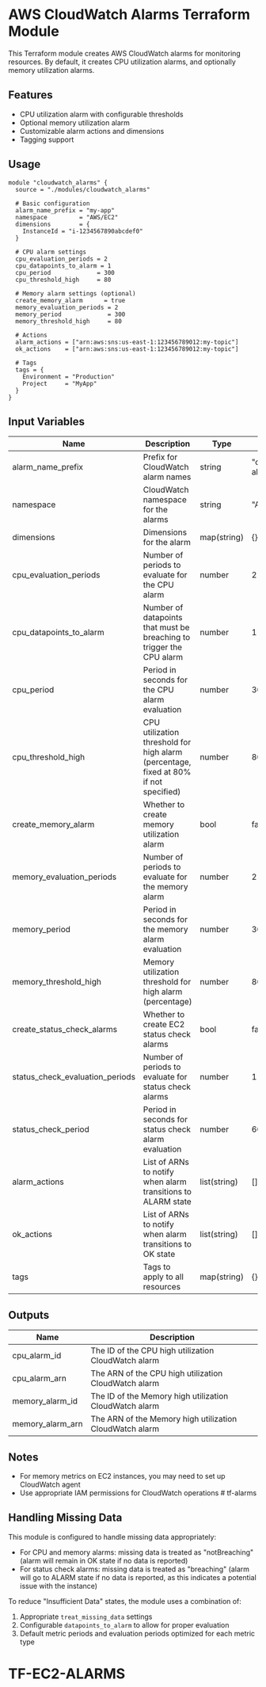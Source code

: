 # AWS CloudWatch Alarms Terraform Module

This Terraform module creates AWS CloudWatch alarms for monitoring resources. By default, it creates CPU utilization alarms, and optionally memory utilization alarms.

## Features

- CPU utilization alarm with configurable thresholds
- Optional memory utilization alarm
- Customizable alarm actions and dimensions
- Tagging support

## Usage

```hcl
module "cloudwatch_alarms" {
  source = "./modules/cloudwatch_alarms"

  # Basic configuration
  alarm_name_prefix = "my-app"
  namespace         = "AWS/EC2"
  dimensions        = {
    InstanceId = "i-1234567890abcdef0"
  }
  
  # CPU alarm settings
  cpu_evaluation_periods = 2
  cpu_datapoints_to_alarm = 1
  cpu_period             = 300
  cpu_threshold_high     = 80
  
  # Memory alarm settings (optional)
  create_memory_alarm      = true
  memory_evaluation_periods = 2
  memory_period             = 300
  memory_threshold_high     = 80
  
  # Actions
  alarm_actions = ["arn:aws:sns:us-east-1:123456789012:my-topic"]
  ok_actions    = ["arn:aws:sns:us-east-1:123456789012:my-topic"]
  
  # Tags
  tags = {
    Environment = "Production"
    Project     = "MyApp"
  }
}
```

## Input Variables

| Name | Description | Type | Default | Required |
|------|-------------|------|---------|----------|
| alarm_name_prefix | Prefix for CloudWatch alarm names | string | "cw-alarm" | no |
| namespace | CloudWatch namespace for the alarms | string | "AWS/EC2" | no |
| dimensions | Dimensions for the alarm | map(string) | {} | no |
| cpu_evaluation_periods | Number of periods to evaluate for the CPU alarm | number | 2 | no |
| cpu_datapoints_to_alarm | Number of datapoints that must be breaching to trigger the CPU alarm | number | 1 | no |
| cpu_period | Period in seconds for the CPU alarm evaluation | number | 300 | no |
| cpu_threshold_high | CPU utilization threshold for high alarm (percentage, fixed at 80% if not specified) | number | 80 | no |
| create_memory_alarm | Whether to create memory utilization alarm | bool | false | no |
| memory_evaluation_periods | Number of periods to evaluate for the memory alarm | number | 2 | no |
| memory_period | Period in seconds for the memory alarm evaluation | number | 300 | no |
| memory_threshold_high | Memory utilization threshold for high alarm (percentage) | number | 80 | no |
| create_status_check_alarms | Whether to create EC2 status check alarms | bool | false | no |
| status_check_evaluation_periods | Number of periods to evaluate for status check alarms | number | 1 | no |
| status_check_period | Period in seconds for status check alarm evaluation | number | 60 | no |
| alarm_actions | List of ARNs to notify when alarm transitions to ALARM state | list(string) | [] | no |
| ok_actions | List of ARNs to notify when alarm transitions to OK state | list(string) | [] | no |
| tags | Tags to apply to all resources | map(string) | {} | no |

## Outputs

| Name | Description |
|------|-------------|
| cpu_alarm_id | The ID of the CPU high utilization CloudWatch alarm |
| cpu_alarm_arn | The ARN of the CPU high utilization CloudWatch alarm |
| memory_alarm_id | The ID of the Memory high utilization CloudWatch alarm |
| memory_alarm_arn | The ARN of the Memory high utilization CloudWatch alarm |

## Notes

- For memory metrics on EC2 instances, you may need to set up CloudWatch agent
- Use appropriate IAM permissions for CloudWatch operations # tf-alarms

## Handling Missing Data

This module is configured to handle missing data appropriately:

- For CPU and memory alarms: missing data is treated as "notBreaching" (alarm will remain in OK state if no data is reported)
- For status check alarms: missing data is treated as "breaching" (alarm will go to ALARM state if no data is reported, as this indicates a potential issue with the instance)

To reduce "Insufficient Data" states, the module uses a combination of:
1. Appropriate `treat_missing_data` settings
2. Configurable `datapoints_to_alarm` to allow for proper evaluation
3. Default metric periods and evaluation periods optimized for each metric type
# TF-EC2-ALARMS
